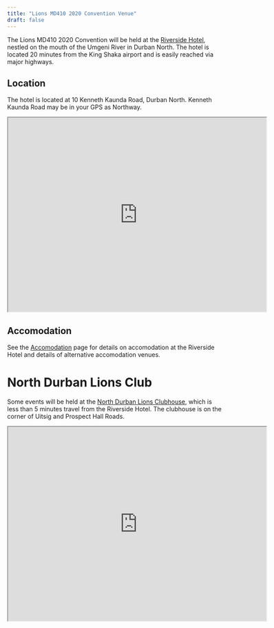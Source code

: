 ```yaml
---
title: "Lions MD410 2020 Convention Venue"
draft: false
---
```


The Lions MD410 2020 Convention will be held at the [Riverside Hotel](https://theriversidehotel.co.za/), nestled on the mouth of the Umgeni River in Durban North. The hotel is located 20 minutes from the King Shaka airport and is easily reached via major highways.

## Location

The hotel is located at 10 Kenneth Kaunda Road, Durban North. Kenneth Kaunda Road may be in your GPS as Northway.

<center>
<iframe src="https://www.google.com/maps/embed?pb=!1m18!1m12!1m3!1d3461.990081019298!2d31.030728250766668!3d-29.806830927137213!2m3!1f0!2f0!3f0!3m2!1i1024!2i768!4f13.1!3m3!1m2!1s0x1ef70701009063bf%3A0xb9fc916c57b2fc50!2sRiverside+Hotel!5e0!3m2!1sen!2sza!4v1564513814022!5m2!1sen!2sza" width="600" height="450" frameborder="1" style="border:1" allowfullscreen></iframe>
</center>

## Accomodation

See the [Accomodation](/accomodation) page for details on accomodation at the Riverside Hotel and details of alternative accomodation venues.

# North Durban Lions Club

Some events will be held at the [North Durban Lions Clubhouse](http://northdurbanlions.org.za/club-details/meetings-and-location), which is less than 5 minutes travel from the Riverside Hotel. The clubhouse is on the corner of Uitsig and Prospect Hall Roads.

<center>
    <iframe src="https://www.google.com/maps/embed?pb=!1m18!1m12!1m3!1d865.5620325911697!2d31.03684846540487!3d-29.79937507007364!2m3!1f0!2f0!3f0!3m2!1i1024!2i768!4f13.1!3m3!1m2!1s0x1ef707a97c1b21cd%3A0xe25aa85c00bce99f!2s29%20Uitsig%20Rd%2C%20Prospect%20Hall%2C%20Durban%20North%2C%204051!5e0!3m2!1sen!2sza!4v1567949093589!5m2!1sen!2sza" width="600" height="450" frameborder="1" style="border:1;" allowfullscreen="">
    </iframe>
</center>
